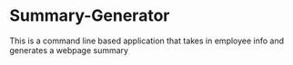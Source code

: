 # Summary-Generator
This is a command line based application that takes in employee info and generates a webpage summary
